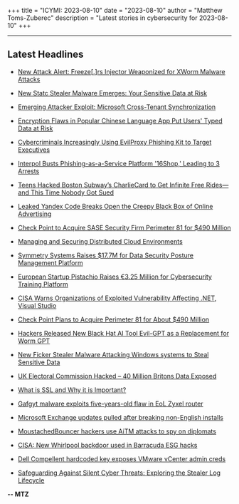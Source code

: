 +++
title = "ICYMI: 2023-08-10"
date = "2023-08-10"
author = "Matthew Toms-Zuberec"
description = "Latest stories in cybersecurity for 2023-08-10"
+++

---------------------------------------------------------------------------
## Latest Headlines
- [New Attack Alert: Freeze[.]rs Injector Weaponized for XWorm Malware Attacks](https://thehackernews.com/2023/08/new-attack-alert-freezers-injector.html)

- [New Statc Stealer Malware Emerges: Your Sensitive Data at Risk](https://thehackernews.com/2023/08/new-statc-stealer-malware-emerges-your.html)

- [Emerging Attacker Exploit: Microsoft Cross-Tenant Synchronization](https://thehackernews.com/2023/08/emerging-attacker-exploit-microsoft.html)

- [Encryption Flaws in Popular Chinese Language App Put Users' Typed Data at Risk](https://thehackernews.com/2023/08/encryption-flaws-in-popular-chinese.html)

- [Cybercriminals Increasingly Using EvilProxy Phishing Kit to Target Executives](https://thehackernews.com/2023/08/cybercriminals-increasingly-using.html)

- [Interpol Busts Phishing-as-a-Service Platform '16Shop,' Leading to 3 Arrests](https://thehackernews.com/2023/08/interpol-busts-phishing-as-service.html)

- [Teens Hacked Boston Subway’s CharlieCard to Get Infinite Free Rides—and This Time Nobody Got Sued](https://www.wired.com/story/mtba-charliecard-hack-defcon-2023/)

- [Leaked Yandex Code Breaks Open the Creepy Black Box of Online Advertising](https://www.wired.com/story/yandex-leaks-crypta-ads/)

- [Check Point to Acquire SASE Security Firm Perimeter 81 for $490 Million](https://www.securityweek.com/check-point-to-acquire-sase-security-firm-perimeter-81-for-490-million/)

- [Managing and Securing Distributed Cloud Environments](https://www.securityweek.com/managing-and-securing-distributed-cloud-environments/)

- [Symmetry Systems Raises $17.7M for Data Security Posture Management Platform](https://www.securityweek.com/symmetry-systems-raises-17-7m-for-data-security-posture-management-platform/)

- [European Startup Pistachio Raises €3.25 Million for Cybersecurity Training Platform](https://www.securityweek.com/european-startup-pistachio-raises-e3-25-million-for-cybersecurity-training-platform/)

- [CISA Warns Organizations of Exploited Vulnerability Affecting .NET, Visual Studio](https://www.securityweek.com/cisa-warns-organizations-of-exploited-vulnerability-in-net-visual-studio/)

- [Check Point Plans to Acquire Perimeter 81 for About $490 Million](https://cybersecuritynews.com/check-point-and-perimeter-81/)

- [Hackers Released New Black Hat AI Tool Evil-GPT as a Replacement for Worm GPT](https://cybersecuritynews.com/hackers-released-evil-gpt/)

- [New Ficker Stealer Malware Attacking Windows systems to Steal Sensitive Data](https://cybersecuritynews.com/ficker-stealer-malware-attacking-windows/)

- [UK Electoral Commission Hacked – 40 Million Britons Data Exposed](https://cybersecuritynews.com/uk-electoral-commission-hacked/)

- [What is SSL and Why it is Important?](https://cybersecuritynews.com/what-is-ssl/)

- [Gafgyt malware exploits five-years-old flaw in EoL Zyxel router](https://www.bleepingcomputer.com/news/security/gafgyt-malware-exploits-five-years-old-flaw-in-eol-zyxel-router/)

- [Microsoft Exchange updates pulled after breaking non-English installs](https://www.bleepingcomputer.com/news/microsoft/microsoft-exchange-updates-pulled-after-breaking-non-english-installs/)

- [MoustachedBouncer hackers use AiTM attacks to spy on diplomats](https://www.bleepingcomputer.com/news/security/moustachedbouncer-hackers-use-aitm-attacks-to-spy-on-diplomats/)

- [CISA: New Whirlpool backdoor used in Barracuda ESG hacks](https://www.bleepingcomputer.com/news/security/cisa-new-whirlpool-backdoor-used-in-barracuda-esg-hacks/)

- [Dell Compellent hardcoded key exposes VMware vCenter admin creds](https://www.bleepingcomputer.com/news/security/dell-compellent-hardcoded-key-exposes-vmware-vcenter-admin-creds/)

- [Safeguarding Against Silent Cyber Threats: Exploring the Stealer Log Lifecycle](https://www.bleepingcomputer.com/news/security/safeguarding-against-silent-cyber-threats-exploring-the-stealer-log-lifecycle/)

**-- MTZ**